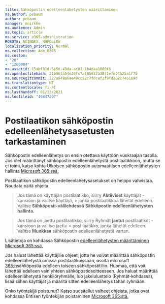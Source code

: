 ```yaml
---
title: Sähköpostin edelleenlähetysten määrittäminen
ms.author: pebaum
author: pebaum
manager: mnirkhe
ms.audience: Admin
ms.topic: article
ms.service: o365-administration
ROBOTS: NOINDEX, NOFOLLOW
localization_priority: Normal
ms.collection: Adm_O365
ms.custom:
- "20"
- "1200004"
ms.assetid: 15abf81d-5c5d-49da-ac81-1b4daa1809f6
ms.openlocfilehash: 21b967a54e29fc7af85837a38f1efe24525a1f75
ms.sourcegitcommit: 227a949a6ae49cc52c7fdcef2f9fd202c746169d
ms.translationtype: MT
ms.contentlocale: fi-FI
ms.lasthandoff: 01/13/2021
ms.locfileid: "49847597"
---
```

# <a name="check-the-email-forwarding-settings-for-a-mailbox"></a>Postilaatikon sähköpostin edelleenlähetysasetusten tarkastaminen

Sähköpostin edelleenlähetys on ensin otettava käyttöön vuokraajan tasolla. Jos olet määrittänyt sähköpostin edelleenlähetystä postilaatikkoon, mutta se ei toimi, katso kohta Ulkoisen sähköpostin automaattisen edelleenlähetysten hallinta [Microsoft 365:ssä.](https://docs.microsoft.com/microsoft-365/security/office-365-security/external-email-forwarding?view=o365-worldwide)

Postilaatikon sähköpostin edelleenlähetysasetukset on helppo vahvistaa. Noudata näitä ohjeita.
  
> Jos tämä on käyttäjän postilaatikko, siirry **Aktiiviset** käyttäjät -kansioon ja valitse käyttäjä, \>  jonka postilaatikkoa lähetät edelleen. Valitse **Sähköposti-välilehdessä** **Sähköpostin edelleenlähetysten hallinta.**

> Jos tämä on jaettu postilaatikko, siirry Ryhmät **jaetut** postilaatikot -kansioon ja valitse jaettu \>  postilaatikko, jonka lähetät edelleen. Valitse **Muokkaa** sähköpostin edelleenlähetystä varten.

Lisätietoja on kohdassa Sähköpostin [edelleenlähetysten määrittäminen Microsoft 365:ssä.](https://docs.microsoft.com/microsoft-365/admin/email/configure-email-forwarding)
  
Jos haluat lähettää käyttäjille ohjeet, jotta he voivat määrittää sähköpostin edelleenlähetystä omissa postilaatikoissaan, osoita microsoft [365:n](https://support.office.com/article/Forward-email-from-Office-365-to-another-email-account-1ed4ee1e-74f8-4f53-a174-86b748ff6a0e)sähköpostia edelleen toiseen sähköpostitiliin. Huomaa, että voit lähettää edelleen vain yhteen sähköpostiosoitteeseen. Jos haluat määrittää edelleenlähetystä henkilöryhmälle, luo jakeluluettelo (Ryhmät-kohdassa), lisää siihen käyttäjät ja määritä sitten edelleenlähetys tähän ryhmään.
  
Onko työntekijä poistunut? Katso suositellut vaiheet ohjeista, jotka ovat kohdassa Entisen työntekijän poistaminen [Microsoft 365:stä.](https://docs.microsoft.com/microsoft-365/admin/add-users/remove-former-employee)